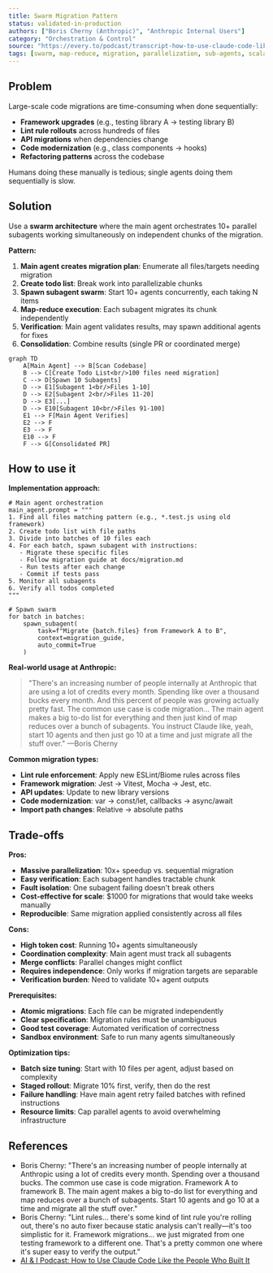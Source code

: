 ```yaml
---
title: Swarm Migration Pattern
status: validated-in-production
authors: ["Boris Cherny (Anthropic)", "Anthropic Internal Users"]
category: "Orchestration & Control"
source: "https://every.to/podcast/transcript-how-to-use-claude-code-like-the-people-who-built-it"
tags: [swarm, map-reduce, migration, parallelization, sub-agents, scalability, framework-migration]
---
```


## Problem

Large-scale code migrations are time-consuming when done sequentially:

- **Framework upgrades** (e.g., testing library A → testing library B)
- **Lint rule rollouts** across hundreds of files
- **API migrations** when dependencies change
- **Code modernization** (e.g., class components → hooks)
- **Refactoring patterns** across the codebase

Humans doing these manually is tedious; single agents doing them sequentially is slow.

## Solution

Use a **swarm architecture** where the main agent orchestrates 10+ parallel subagents working simultaneously on independent chunks of the migration.

**Pattern:**

1. **Main agent creates migration plan**: Enumerate all files/targets needing migration
2. **Create todo list**: Break work into parallelizable chunks
3. **Spawn subagent swarm**: Start 10+ agents concurrently, each taking N items
4. **Map-reduce execution**: Each subagent migrates its chunk independently
5. **Verification**: Main agent validates results, may spawn additional agents for fixes
6. **Consolidation**: Combine results (single PR or coordinated merge)

```mermaid
graph TD
    A[Main Agent] --> B[Scan Codebase]
    B --> C[Create Todo List<br/>100 files need migration]
    C --> D[Spawn 10 Subagents]
    D --> E1[Subagent 1<br/>Files 1-10]
    D --> E2[Subagent 2<br/>Files 11-20]
    D --> E3[...]
    D --> E10[Subagent 10<br/>Files 91-100]
    E1 --> F[Main Agent Verifies]
    E2 --> F
    E3 --> F
    E10 --> F
    F --> G[Consolidated PR]
```

## How to use it

**Implementation approach:**

```pseudo
# Main agent orchestration
main_agent.prompt = """
1. Find all files matching pattern (e.g., *.test.js using old framework)
2. Create todo list with file paths
3. Divide into batches of 10 files each
4. For each batch, spawn subagent with instructions:
   - Migrate these specific files
   - Follow migration guide at docs/migration.md
   - Run tests after each change
   - Commit if tests pass
5. Monitor all subagents
6. Verify all todos completed
"""

# Spawn swarm
for batch in batches:
    spawn_subagent(
        task=f"Migrate {batch.files} from Framework A to B",
        context=migration_guide,
        auto_commit=True
    )
```

**Real-world usage at Anthropic:**

> "There's an increasing number of people internally at Anthropic that are using a lot of credits every month. Spending like over a thousand bucks every month. And this percent of people was growing actually pretty fast. The common use case is code migration... The main agent makes a big to-do list for everything and then just kind of map reduces over a bunch of subagents. You instruct Claude like, yeah, start 10 agents and then just go 10 at a time and just migrate all the stuff over." —Boris Cherny

**Common migration types:**

- **Lint rule enforcement**: Apply new ESLint/Biome rules across files
- **Framework migration**: Jest → Vitest, Mocha → Jest, etc.
- **API updates**: Update to new library versions
- **Code modernization**: var → const/let, callbacks → async/await
- **Import path changes**: Relative → absolute paths

## Trade-offs

**Pros:**

- **Massive parallelization**: 10x+ speedup vs. sequential migration
- **Easy verification**: Each subagent handles tractable chunk
- **Fault isolation**: One subagent failing doesn't break others
- **Cost-effective for scale**: $1000 for migrations that would take weeks manually
- **Reproducible**: Same migration applied consistently across all files

**Cons:**

- **High token cost**: Running 10+ agents simultaneously
- **Coordination complexity**: Main agent must track all subagents
- **Merge conflicts**: Parallel changes might conflict
- **Requires independence**: Only works if migration targets are separable
- **Verification burden**: Need to validate 10+ agent outputs

**Prerequisites:**

- **Atomic migrations**: Each file can be migrated independently
- **Clear specification**: Migration rules must be unambiguous
- **Good test coverage**: Automated verification of correctness
- **Sandbox environment**: Safe to run many agents simultaneously

**Optimization tips:**

- **Batch size tuning**: Start with 10 files per agent, adjust based on complexity
- **Staged rollout**: Migrate 10% first, verify, then do the rest
- **Failure handling**: Have main agent retry failed batches with refined instructions
- **Resource limits**: Cap parallel agents to avoid overwhelming infrastructure

## References

* Boris Cherny: "There's an increasing number of people internally at Anthropic using a lot of credits every month. Spending over a thousand bucks. The common use case is code migration. Framework A to framework B. The main agent makes a big to-do list for everything and map reduces over a bunch of subagents. Start 10 agents and go 10 at a time and migrate all the stuff over."
* Boris Cherny: "Lint rules... there's some kind of lint rule you're rolling out, there's no auto fixer because static analysis can't really—it's too simplistic for it. Framework migrations... we just migrated from one testing framework to a different one. That's a pretty common one where it's super easy to verify the output."
* [AI & I Podcast: How to Use Claude Code Like the People Who Built It](https://every.to/podcast/transcript-how-to-use-claude-code-like-the-people-who-built-it)

